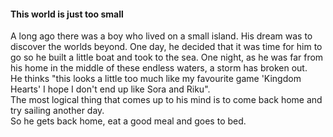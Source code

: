 #### This world is just too small

A long ago there was a boy who lived on a small island. His dream was to discover the worlds beyond. 
One day, he decided that it was time for him to go so he built a little boat and took to the sea.
One night, as he was far from his home in the middle of these endless waters, a storm has broken out.
</br>
He thinks "this looks a little too much like my favourite game 'Kingdom Hearts' I hope I don't end up like Sora and Riku".
</br>
The most logical thing that comes up to his mind is to come back home and try sailing another day.
</br>
So he gets back home, eat a good meal and goes to bed.
